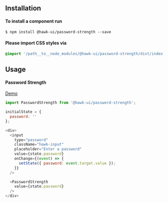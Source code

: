## Installation


#### To install a component run
`$ npm install @hawk-ui/password-strength --save`


#### Please import CSS styles via
```scss noeditor
@import '/path__to__node_modules/@hawk-ui/password-strength/dist/index.min.css
```


## Usage


#### Password Strength
[Demo](https://hawk.wallnit.com/#!/PasswordStrength/1)
```js static
import PasswordStrength from '@hawk-ui/password-strength';
```
```js
initialState = {
  password: ''
};

<div>
  <input
    type="password"
    className="hawk-input"
    placeholder="Enter a password"
    value={state.password}
    onChange={(event) => {
      setState({ password: event.target.value });
    }}
  />

  <PasswordStrength
    value={state.password}
  />
</div>
```
